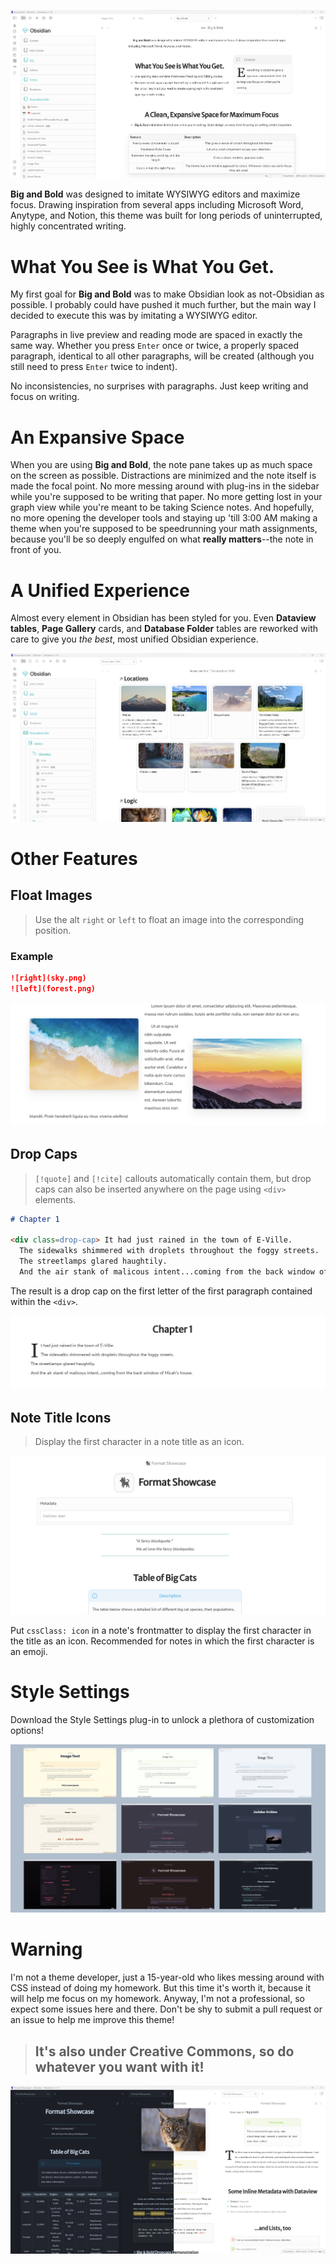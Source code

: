 ![](big-and-bold.png)

**Big and Bold** was designed to imitate WYSIWYG editors and maximize focus. Drawing inspiration from several apps including Microsoft Word, Anytype, and Notion, this theme was built for long periods of uninterrupted, highly concentrated writing.

# What You See is What You Get.
My first goal for **Big and Bold** was to make Obsidian look as not-Obsidian as possible. I probably could have pushed it much further, but the main way I decided to execute this was by imitating a WYSIWYG editor.

Paragraphs in live preview and reading mode are spaced in exactly the same way. Whether you press `Enter` once or twice, a properly spaced paragraph, identical to all other paragraphs, will be created (although you still need to press `Enter` twice to indent).

No inconsistencies, no surprises with paragraphs. Just keep writing and focus on writing.

# An Expansive Space
When you are using **Big and Bold**, the note pane takes up as much space on the screen as possible. Distractions are minimized and the note itself is made the focal point. No more messing around with plug-ins in the sidebar while you're supposed to be writing that paper. No more getting lost in your graph view while you're meant to be taking Science notes. And hopefully, no more opening the developer tools and staying up 'till 3:00 AM making a theme when you're supposed to be speedrunning your math assignments, because you'll be so deeply engulfed on what **really matters**--the note in front of you.

# A Unified Experience

Almost every element in Obsidian has been styled for you. Even **Dataview tables**, **Page Gallery** cards, and **Database Folder** tables are reworked with care to give you *the best*, most unified Obsidian experience.

![](Screenshots/page-gallery.png)


# Other Features

## Float Images
> Use the alt `right` or `left` to float an image into the corresponding position.


### Example
```markdown
![right](sky.png)
![left](forest.png)
```
![](Screenshots/floating-images.png)

## Drop Caps
> `[!quote]` and `[!cite]` callouts automatically contain them, but drop caps can also be inserted anywhere on the page using `<div>` elements.

```markdown
# Chapter 1
  
<div class=drop-cap> It had just rained in the town of E-Ville.
  The sidewalks shimmered with droplets throughout the foggy streets.
  The streetlamps glared haughtily.
  And the air stank of malicous intent...coming from the back window of Micah's house. </div>
```
The result is a drop cap on the first letter of the first paragraph contained within the `<div>`.

![](Screenshots/drop-cap.png)

## Note Title Icons
> Display the first character in a note title as an icon.

![](Screenshots/icon.png)

Put `cssClass: icon` in a note's frontmatter to display the first character in the title as an icon. Recommended for notes in which the first character is an emoji.

# Style Settings
Download the Style Settings plug-in to unlock a plethora of customization options!

![](Screenshots/colors.png)

# Warning
I'm not a theme developer, just a 15-year-old who likes messing around with CSS instead of doing my homework. But this time it's worth it, because it will help me focus on my homework. Anyway, I'm not a professional, so expect some issues here and there. Don't be shy to submit a pull request or an issue to help me improve this theme! 

> ## It's also under Creative Commons, so do whatever you want with it!

![](Screenshots/light-and-dark-big-and-bold.png)
